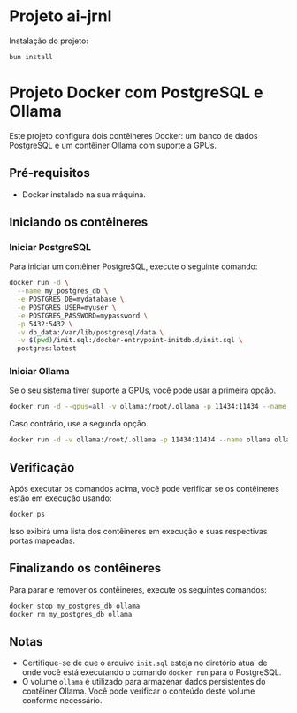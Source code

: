 # Projeto ai-jrnl

Instalação do projeto:

```bash
bun install
```

# Projeto Docker com PostgreSQL e Ollama

Este projeto configura dois contêineres Docker: um banco de dados PostgreSQL e um contêiner Ollama com suporte a GPUs.

## Pré-requisitos

- Docker instalado na sua máquina.

## Iniciando os contêineres

### Iniciar PostgreSQL

Para iniciar um contêiner PostgreSQL, execute o seguinte comando:

```sh
docker run -d \
  --name my_postgres_db \
  -e POSTGRES_DB=mydatabase \
  -e POSTGRES_USER=myuser \
  -e POSTGRES_PASSWORD=mypassword \
  -p 5432:5432 \
  -v db_data:/var/lib/postgresql/data \
  -v $(pwd)/init.sql:/docker-entrypoint-initdb.d/init.sql \
  postgres:latest
```

### Iniciar Ollama

Se o seu sistema tiver suporte a GPUs, você pode usar a primeira opção.

```sh
docker run -d --gpus=all -v ollama:/root/.ollama -p 11434:11434 --name ollama ollama/ollama
```

Caso contrário, use a segunda opção.

```sh
docker run -d -v ollama:/root/.ollama -p 11434:11434 --name ollama ollama/ollama
```

## Verificação

Após executar os comandos acima, você pode verificar se os contêineres estão em execução usando:

```sh
docker ps
```

Isso exibirá uma lista dos contêineres em execução e suas respectivas portas mapeadas.

## Finalizando os contêineres

Para parar e remover os contêineres, execute os seguintes comandos:

```sh
docker stop my_postgres_db ollama
docker rm my_postgres_db ollama
```

## Notas

- Certifique-se de que o arquivo `init.sql` esteja no diretório atual de onde você está executando o comando `docker run` para o PostgreSQL.
- O volume `ollama` é utilizado para armazenar dados persistentes do contêiner Ollama. Você pode verificar o conteúdo deste volume conforme necessário.
